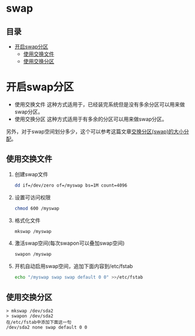 # swap

## 目录

-   [开启swap分区](#开启swap分区)
    -   [使用交换文件](#使用交换文件)
    -   [使用交换分区](#使用交换分区)

# 开启swap分区

-   使用交换文件
    这种方式适用于，已经装完系统但是没有多余分区可以用来做swap分区。
-   使用交换分区
    这种方式适用于有多余的分区可以用来做swap分区。

另外，对于swap空间划分多少，这个可以参考这篇文章[交换分区(swap)的大小分配](http://smilejay.com/2012/06/swap_size/ "交换分区(swap)的大小分配")。

## 使用交换文件

1.  创建swap文件
    ```bash
    dd if=/dev/zero of=/myswap bs=1M count=4096
    ```
2.  设置可访问权限
    ```bash
    chmod 600 /myswap
    ```
3.  格式化文件
    ```bash
    mkswap /myswap
    ```
4.  激活swap空间(每次swapon可以叠加swap空间)
    ```bash
    swapon /myswap
    ```
5.  开机自动启用swap空间，追加下面内容到/etc/fstab
    ```bash
    echo "/myswap swap swap default 0 0" >>/etc/fstab
    ```

## 使用交换分区

```纯文本
> mkswap /dev/sda2
> swapon /dev/sda2
在/etc/fstab中添加下面这一句
/dev/sda2 none swap default 0 0
```
